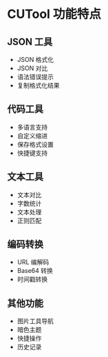 # CUTool 功能特点

## JSON 工具
- JSON 格式化
- JSON 对比
- 语法错误提示
- 复制格式化结果

## 代码工具
- 多语言支持
- 自定义缩进
- 保存格式设置
- 快捷键支持

## 文本工具
- 文本对比
- 字数统计
- 文本处理
- 正则匹配

## 编码转换
- URL 编解码
- Base64 转换
- 时间戳转换

## 其他功能
- 图片工具导航
- 暗色主题
- 快捷操作
- 历史记录 